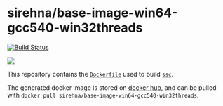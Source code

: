 # sirehna/base-image-win64-gcc540-win32threads

[![Build Status](https://travis-ci.org/sirehna/base-image-win64-gcc540-win32threads.svg?branch=master)](https://travis-ci.org/sirehna/base-image-win64-gcc540-win32threads)

[![](https://images.microbadger.com/badges/image/sirehna/base-image-win64-gcc540-win32threads.svg)](https://microbadger.com/images/sirehna/base-image-win64-gcc540-win32threads "sirehna/base-image-win64-gcc540-win32threads")

This repository contains the [`Dockerfile`](Dockerfile) used to build [`ssc`](https://github.com/sirehna/base-image-win64-gcc540-win32threads).

The generated docker image is stored on [docker hub](https://hub.docker.com/r/sirehna/base-image-win64-gcc540-win32threads), and can be pulled with `docker pull sirehna/base-image-win64-gcc540-win32threads`.
